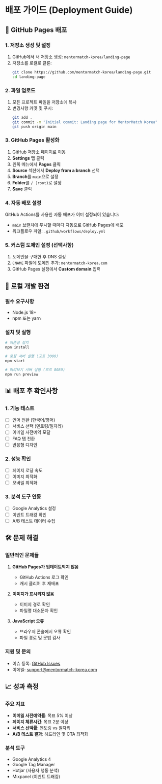 # 배포 가이드 (Deployment Guide)

## 🚀 GitHub Pages 배포

### 1. 저장소 생성 및 설정

1. GitHub에서 새 저장소 생성: `mentormatch-korea/landing-page`
2. 저장소를 로컬로 클론:
   ```bash
   git clone https://github.com/mentormatch-korea/landing-page.git
   cd landing-page
   ```

### 2. 파일 업로드

1. 모든 프로젝트 파일을 저장소에 복사
2. 변경사항 커밋 및 푸시:
   ```bash
   git add .
   git commit -m "Initial commit: Landing page for MentorMatch Korea"
   git push origin main
   ```

### 3. GitHub Pages 활성화

1. GitHub 저장소 페이지로 이동
2. **Settings** 탭 클릭
3. 왼쪽 메뉴에서 **Pages** 클릭
4. **Source** 섹션에서 **Deploy from a branch** 선택
5. **Branch**를 `main`으로 설정
6. **Folder**를 `/ (root)`로 설정
7. **Save** 클릭

### 4. 자동 배포 설정

GitHub Actions를 사용한 자동 배포가 이미 설정되어 있습니다:

- `main` 브랜치에 푸시할 때마다 자동으로 GitHub Pages에 배포
- 워크플로우 파일: `.github/workflows/deploy.yml`

### 5. 커스텀 도메인 설정 (선택사항)

1. 도메인을 구매한 후 DNS 설정
2. `CNAME` 파일에 도메인 추가: `mentormatch-korea.com`
3. GitHub Pages 설정에서 **Custom domain** 입력

## 🔧 로컬 개발 환경

### 필수 요구사항
- Node.js 18+ 
- npm 또는 yarn

### 설치 및 실행
```bash
# 의존성 설치
npm install

# 로컬 서버 실행 (포트 3000)
npm start

# 미리보기 서버 실행 (포트 8080)
npm run preview
```

## 📊 배포 후 확인사항

### 1. 기능 테스트
- [ ] 언어 전환 (한국어/영어)
- [ ] 서비스 선택 (멘토링/일자리)
- [ ] 이메일 사전예약 모달
- [ ] FAQ 탭 전환
- [ ] 반응형 디자인

### 2. 성능 확인
- [ ] 페이지 로딩 속도
- [ ] 이미지 최적화
- [ ] 모바일 최적화

### 3. 분석 도구 연동
- [ ] Google Analytics 설정
- [ ] 이벤트 트래킹 확인
- [ ] A/B 테스트 데이터 수집

## 🛠️ 문제 해결

### 일반적인 문제들

1. **GitHub Pages가 업데이트되지 않음**
   - GitHub Actions 로그 확인
   - 캐시 클리어 후 재배포

2. **이미지가 표시되지 않음**
   - 이미지 경로 확인
   - 파일명 대소문자 확인

3. **JavaScript 오류**
   - 브라우저 콘솔에서 오류 확인
   - 파일 경로 및 문법 검사

### 지원 및 문의
- 이슈 등록: [GitHub Issues](https://github.com/mentormatch-korea/landing-page/issues)
- 이메일: support@mentormatch-korea.com

## 📈 성과 측정

### 주요 지표
- **이메일 사전예약률**: 목표 5% 이상
- **페이지 체류시간**: 목표 2분 이상
- **서비스 선택률**: 멘토링 vs 일자리
- **A/B 테스트 결과**: 헤드라인 및 CTA 최적화

### 분석 도구
- Google Analytics 4
- Google Tag Manager
- Hotjar (사용자 행동 분석)
- Mixpanel (이벤트 트래킹)
